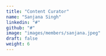 ```yaml
---
title: "Content Curator"
name: "Sanjana Singh"
linkedin: "#"
github: "#"
image: "images/members/sanjana.jpeg"
draft: false
weight: 6
---
```

